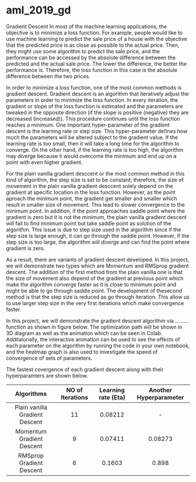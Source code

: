 # aml_2019_gd
Gradient Descent
In most of the machine learning applications, the objective is to minimize a loss function. For example, people would like to use machine learning to predict the sale price of a house with the objective that the predicted price is as close as possible to the actual price. Then, they might use some algorithm to predict the sale price, and the performance can be accessed by the absolute difference between the predicted and the actual sale price. The lower the difference, the better the performance is. Therefore, the loss function in this case is the absolute difference between the two prices. 

In order to minimize a loss function, one of the most common methods is gradient descent. Gradient descent is an algorithm that iteratively adjust the parameters in order to minimize the loss function. In every iteration, the gradient or slope of the loss function is estimated and the parameters are tweaked in the opposite direction (if the slope is positive (negative) they are decreased (increased)). This procedure continues until the loss function reaches a minimum. One important hyper-parameter of the gradient descent is the learning rate or step size. This hyper-parameter defines how much the parameters will be altered subject to the gradient value. If the learning rate is too small, then it will take a long time for the algorithm to converge. On the other hand, if the learning rate is too high, the algorithm may diverge because it would overcome the minimum and end up on a point with even higher gradient.

For the plain vanilla gradient desccent or the most common method in this kind of algorithm, the step size is set to be constant; therefore, the size of movement in the plain vanilla gradient desccent solely depend on the gradient at specific location in the loss function. However, as the point aproach the minimum point, the gradient get smaller and smaller which result in smaller size of movement. This lead to slower convergence to the minimum point. In addition, if the point approaches saddle point where the gradient is zero but it is not the minimum, the plain vanilla gradient descent will fail to find minimum point but take saddle point as solution of the algorithm. This issue is due to step size used in the algorithm since if the step size is large enough, it can go through the saddle point. However, if the step size is too large, the algorithm will diverge and can find the point where gradient is zero.


 As a result, there are variants of gradient descent developed. In this project, we will demonstrate two types which are Momentum and RMSprop gradient descent. The addition of the first method from the plain vanilla one is that the size of movement also depend  of the gradient at previous point which make the algorithm converge faster as it is close to minimum point and might be able to go through saddle point. The development of thesecond method is that the step size is reduced as go through iteration. This allow us to use larger step size in the very first iterations which make convergence faster.
 
 In this project, we will demonstrate the gradient descent algorithm via ......... function as shown in figure below. The optimization path will be shown in 3D diagram as well as the animation which can be seen in Colab. Additaionally, the interactive animation can be used to see the effects of each parameter on the algorithm by running the code in your own notebook, and the heatmap graph is also used to investigate the speed of convergence of sets of parameters. 

The fastest covergence of each gradient descent along with their hyperparamters are shown below.
 
 | Algorithms | NO of Iterations | Learning rate (Eta) | Another Hyperparameter |
| :---:        |     :---:      |          :---: | :---: |
| Plain vanilla Gradient Descent   | 11   | 0.08212    |-|
| Momentum  Gradient Descent     | 9       | 0.07411     |0.08273|
| RMSprop  Gradient Descent     | 6       | 0.1603      |0.898|


